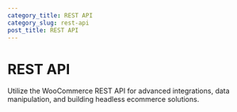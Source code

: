 ```yaml
---
category_title: REST API
category_slug: rest-api
post_title: REST API
---
```


# REST API

Utilize the WooCommerce REST API for advanced integrations, data manipulation, and building headless ecommerce solutions.
